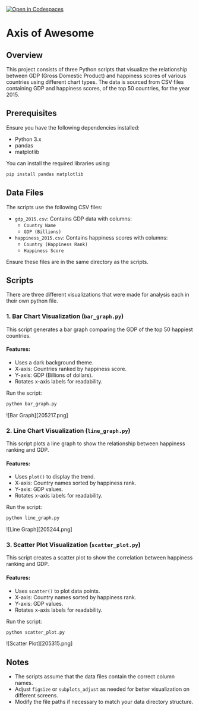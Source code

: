 [![Open in Codespaces](https://classroom.github.com/assets/launch-codespace-2972f46106e565e64193e422d61a12cf1da4916b45550586e14ef0a7c637dd04.svg)](https://classroom.github.com/open-in-codespaces?assignment_repo_id=18859768)
# Axis of Awesome

## Overview
This project consists of three Python scripts that visualize the relationship between GDP (Gross Domestic Product) and happiness scores of various countries using different chart types. The data is sourced from CSV files containing GDP and happiness scores, of the top 50 countries, for the year 2015.

## Prerequisites
Ensure you have the following dependencies installed:
- Python 3.x
- pandas
- matplotlib

You can install the required libraries using:
```bash
pip install pandas matplotlib
```

## Data Files
The scripts use the following CSV files:
- `gdp_2015.csv`: Contains GDP data with columns:
  - `Country Name`
  - `GDP (Billions)`
- `happiness_2015.csv`: Contains happiness scores with columns:
  - `Country (Happiness Rank)`
  - `Happiness Score`

Ensure these files are in the same directory as the scripts.

## Scripts
There are three different visualizations that were made for analysis each in their own python file.

### 1. Bar Chart Visualization (`bar_graph.py`)
This script generates a bar graph comparing the GDP of the top 50 happiest countries.
#### Features:
- Uses a dark background theme.
- X-axis: Countries ranked by happiness score.
- Y-axis: GDP (Billions of dollars).
- Rotates x-axis labels for readability.

Run the script:
```bash
python bar_graph.py
```

![Bar Graph][205217.png]

### 2. Line Chart Visualization (`line_graph.py`)
This script plots a line graph to show the relationship between happiness ranking and GDP.
#### Features:
- Uses `plot()` to display the trend.
- X-axis: Country names sorted by happiness rank.
- Y-axis: GDP values.
- Rotates x-axis labels for readability.

Run the script:
```bash
python line_graph.py
```

![Line Graph][205244.png]

### 3. Scatter Plot Visualization (`scatter_plot.py`)
This script creates a scatter plot to show the correlation between happiness ranking and GDP.
#### Features:
- Uses `scatter()` to plot data points.
- X-axis: Country names sorted by happiness rank.
- Y-axis: GDP values.
- Rotates x-axis labels for readability.

Run the script:
```bash
python scatter_plot.py
```

![Scatter Plot][205315.png]

## Notes
- The scripts assume that the data files contain the correct column names.
- Adjust `figsize` or `subplots_adjust` as needed for better visualization on different screens.
- Modify the file paths if necessary to match your data directory structure.

[def]: fd